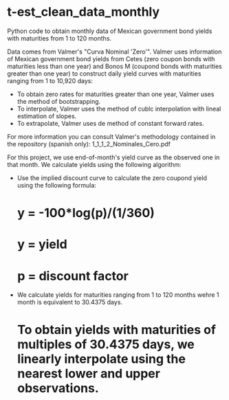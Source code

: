 # t-est_clean_data_monthly
Python code to obtain monthly data of Mexican government bond yields with maturities from 1 to 120 months.

Data comes from Valmer's "Curva Nominal 'Zero'". Valmer uses information of Mexican government bond yields from Cetes (zero coupon bonds
with maturities less than one year) and Bonos M (coupond bonds with maturities greater than one year) to construct daily yield curves with
maturities ranging from 1 to 10,920 days:

  - To obtain zero rates for maturities greater than one year, Valmer uses the method of bootstrapping.
  - To interpolate, Valmer uses the method of cublc interpolation with lineal estimation of slopes.
  - To extrapolate, Valmer uses de method of constant forward rates.

For more information you can consult Valmer's methodology contained in the repository (spanish only): 1_1_1_2_Nominales_Cero.pdf


For this project, we use end-of-month's yield curve as the observed one in that month. We calculate yields using the following algorithm:
 - Use the implied discount curve to calculate the zero coupond yield using the following formula:
    # y = -100*log(p)/(1/360)
    # y = yield
    # p = discount factor
    
  - We calculate yields for maturities ranging from 1 to 120 months wehre 1 month is equivalent to 30.4375 days.
    # To obtain yields with maturities of multiples of 30.4375 days, we linearly interpolate using the nearest lower and upper observations.
